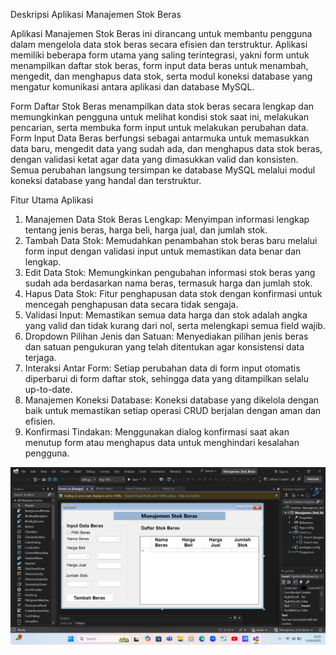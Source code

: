 Deskripsi Aplikasi Manajemen Stok Beras

Aplikasi Manajemen Stok Beras ini dirancang untuk membantu pengguna dalam mengelola data stok beras secara efisien dan terstruktur. Aplikasi memiliki beberapa form utama yang saling terintegrasi, yakni form untuk menampilkan daftar stok beras, form input data beras untuk menambah, mengedit, dan menghapus data stok, serta modul koneksi database yang mengatur komunikasi antara aplikasi dan database MySQL.

Form Daftar Stok Beras menampilkan data stok beras secara lengkap dan memungkinkan pengguna untuk melihat kondisi stok saat ini, melakukan pencarian, serta membuka form input untuk melakukan perubahan data. Form Input Data Beras berfungsi sebagai antarmuka untuk memasukkan data baru, mengedit data yang sudah ada, dan menghapus data stok beras, dengan validasi ketat agar data yang dimasukkan valid dan konsisten. Semua perubahan langsung tersimpan ke database MySQL melalui modul koneksi database yang handal dan terstruktur.

Fitur Utama Aplikasi
1. Manajemen Data Stok Beras Lengkap: Menyimpan informasi lengkap tentang jenis beras, harga beli, harga jual, dan jumlah stok.
2. Tambah Data Stok: Memudahkan penambahan stok beras baru melalui form input dengan validasi input untuk memastikan data benar dan lengkap.
3. Edit Data Stok: Memungkinkan pengubahan informasi stok beras yang sudah ada berdasarkan nama beras, termasuk harga dan jumlah stok.
4. Hapus Data Stok: Fitur penghapusan data stok dengan konfirmasi untuk mencegah penghapusan data secara tidak sengaja.
5. Validasi Input: Memastikan semua data harga dan stok adalah angka yang valid dan tidak kurang dari nol, serta melengkapi semua field wajib.
6. Dropdown Pilihan Jenis dan Satuan: Menyediakan pilihan jenis beras dan satuan pengukuran yang telah ditentukan agar konsistensi data terjaga.
7. Interaksi Antar Form: Setiap perubahan data di form input otomatis diperbarui di form daftar stok, sehingga data yang ditampilkan selalu up-to-date.
8. Manajemen Koneksi Database: Koneksi database yang dikelola dengan baik untuk memastikan setiap operasi CRUD berjalan dengan aman dan efisien.
9. Konfirmasi Tindakan: Menggunakan dialog konfirmasi saat akan menutup form atau menghapus data untuk menghindari kesalahan pengguna.

![image alt](https://github.com/Alfinaa29/aplikasi_manajemen_stok_beras/blob/060484a459f4cb9f57860952f7affc2278ed7a52/Screenshot%20(851).png)

